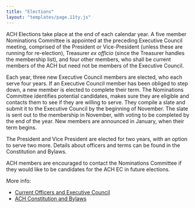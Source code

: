 ```yaml
---
title: "Elections"
layout: "templates/page.11ty.js"
---
```


ACH Elections take place at the end of each calendar year. A five member Nominations Committee is appointed at the preceding Executive Council meeting, comprised of the President or Vice-President (unless these are running for re-election), Treasurer *ex officio* (since the Treasurer handles the membership list), and four other members, who shall be current members of the ACH but need not be members of the Executive Council.

Each year, three new Executive Council members are elected, who each serve four years. If an Executive Council member has been obliged to step down, a new member is elected to complete their term. The Nominations Committee identifies potential candidates, makes sure they are eligible and contacts them to see if they are willing to serve. They compile a slate and submit it to the Executive Council by the beginning of November. The slate is sent out to the membership in November, with voting to be completed by the end of the year. New members are announced in January, when their term begins.

The President and Vice President are elected for two years, with an option to serve two more. Details about officers and terms can be found in the Constitution and Bylaws.

ACH members are encouraged to contact the Nominations Committee if they would like to be candidates for the ACH EC in future elections.

More info:

- [Current Officers and Executive Council](/about/officers)
- [ACH Constitution and Bylaws](/about/constitution)
